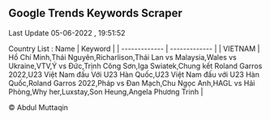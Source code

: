 

## Google Trends Keywords Scraper 
 
Last Update 05-06-2022 , 19:51:52

Country List :
 Name  | Keyword |
| ------------- | ------------- |
| VIETNAM | Hồ Chí Minh,Thái Nguyên,Richarlison,Thái Lan vs Malaysia,Wales vs Ukraine,VTV,Ý vs Đức,Trịnh Công Sơn,Iga Swiatek,Chung kết Roland Garros 2022,U23 Việt Nam đấu Với U23 Hàn Quốc,U23 Việt Nam đấu với U23 Hàn Quốc,Roland Garros 2022,Pháp vs Đan Mạch,Chu Ngọc Anh,HAGL vs Hải Phòng,Why her,Luxstay,Son Heung,Angela Phương Trinh |



© Abdul Muttaqin 

